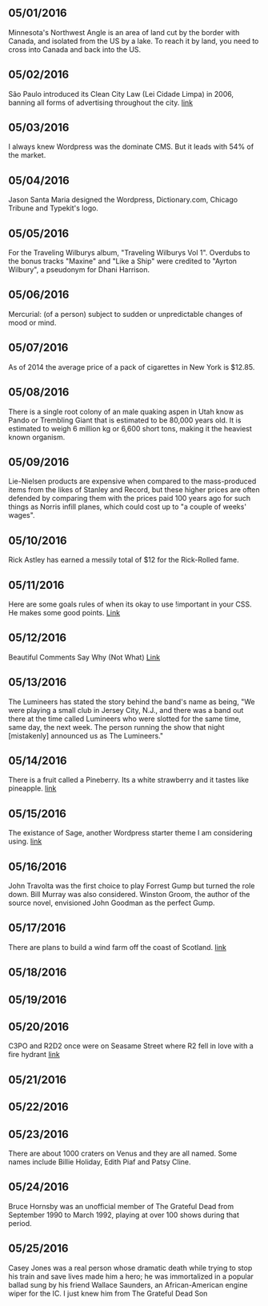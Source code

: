05/01/2016
---
Minnesota's Northwest Angle is an area of land cut by the border with Canada, and isolated from the US by a lake. To reach it by land, you need to cross into Canada and back into the US.

05/02/2016
---
São Paulo introduced its Clean City Law (Lei Cidade Limpa) in 2006, banning all forms of advertising throughout the city. [link](http://99percentinvisible.org/article/clean-city-law-secrets-sao-paulo-uncovered-outdoor-advertising-ban/)

05/03/2016
---
I always knew Wordpress was the dominate CMS. But it leads with 54% of the market.

05/04/2016
---
Jason Santa Maria designed the Wordpress, Dictionary.com, Chicago Tribune and Typekit's logo.

05/05/2016
---
For the Traveling Wilburys album, "Traveling Wilburys Vol 1". Overdubs to the bonus tracks "Maxine" and "Like a Ship" were credited to "Ayrton Wilbury", a pseudonym for Dhani Harrison.

05/06/2016
---
Mercurial: (of a person) subject to sudden or unpredictable changes of mood or mind.

05/07/2016
---
As of 2014 the average price of a pack of cigarettes in New York is $12.85.

05/08/2016
---
There is a single root colony of an male quaking aspen in Utah know as Pando or Trembling Giant that is estimated to be 80,000 years old. It is estimated to weigh 6 million kg or 6,600 short tons, making it the heaviest known organism.

05/09/2016
---
Lie-Nielsen products are expensive when compared to the mass-produced items from the likes of Stanley and Record, but these higher prices are often defended by comparing them with the prices paid 100 years ago for such things as Norris infill planes, which could cost up to "a couple of weeks' wages".

05/10/2016
---
Rick Astley has earned a messily total of $12 for the Rick-Rolled fame.

05/11/2016
---
Here are some goals rules of when its okay to use !important in your CSS. He makes some good points. [Link](http://csswizardry.com/2016/05/the-importance-of-important/)

05/12/2016
---
Beautiful Comments Say Why (Not What) [Link](http://seesparkbox.com/foundry/lets_write_beautiful_css_comments)

05/13/2016
---
The Lumineers has stated the story behind the band's name as being, "We were playing a small club in Jersey City, N.J., and there was a band out there at the time called Lumineers who were slotted for the same time, same day, the next week. The person running the show that night [mistakenly] announced us as The Lumineers."

05/14/2016
---
There is a fruit called a Pineberry. Its a white strawberry and it tastes like pineapple. [link](https://en.wikipedia.org/wiki/Pineberry)

05/15/2016
---
The existance of Sage, another Wordpress starter theme I am considering using. [link](https://roots.io/sage/)

05/16/2016
---
John Travolta was the first choice to play Forrest Gump but turned the role down. Bill Murray was also considered. Winston Groom, the author of the source novel, envisioned John Goodman as the perfect Gump.

05/17/2016
---
There are plans to build a wind farm off the coast of Scotland. [link](http://www.theguardian.com/environment/2016/may/16/worlds-largest-floating-windfarm-to-be-built-off-scottish-coast)

05/18/2016
---

05/19/2016
---

05/20/2016
---
C3PO and R2D2 once were on Seasame Street where R2 fell in love with a fire hydrant [link](https://www.youtube.com/watch?v=mNw9YbqrbVs)

05/21/2016
---

05/22/2016
---

05/23/2016
---
There are about 1000 craters on Venus and they are all named. Some names include Billie Holiday, Edith Piaf and Patsy Cline.

05/24/2016
---
Bruce Hornsby was an unofficial member of The Grateful Dead from September 1990 to March 1992, playing at over 100 shows during that period.

05/25/2016
---
Casey Jones was a real person whose dramatic death while trying to stop his train and save lives made him a hero; he was immortalized in a popular ballad sung by his friend Wallace Saunders, an African-American engine wiper for the IC. I just knew him from The Grateful Dead Son